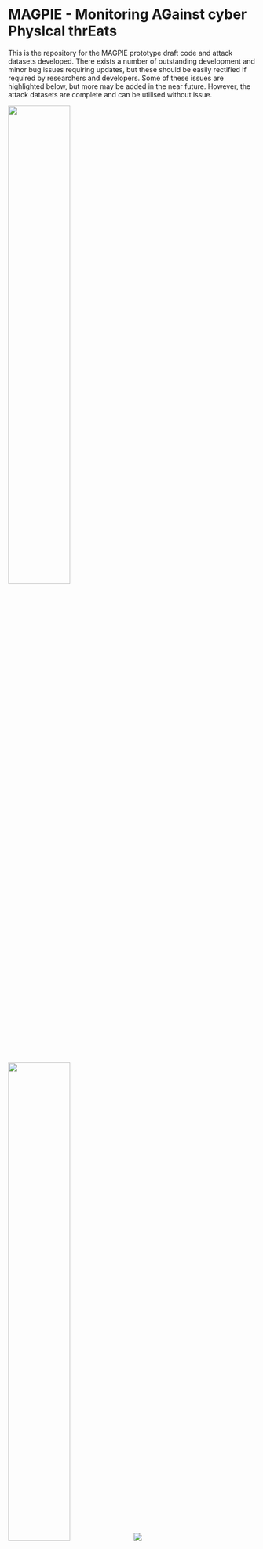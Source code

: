 # MAGPIE - Monitoring AGainst cyber PhysIcal thrEats

This is the repository for the MAGPIE prototype draft code and attack datasets developed. There exists a number of outstanding development and minor bug issues requiring updates, but these should be easily rectified if required by researchers and developers. Some of these issues are highlighted below, but more may be added in the near future. However, the attack datasets are complete and can be utilised without issue. 

<img src="https://github.com/isec-greenwich/magpie/blob/master/v1.0/magpie_architecture.png" width="50%" height="50%">

<img src="https://github.com/isec-greenwich/magpie/blob/master/v1.0/magpie_proto.png" width="50%" height="50%">

<img src="https://github.com/isec-greenwich/magpie/blob/master/v1.0/magpie_testbed.png">

